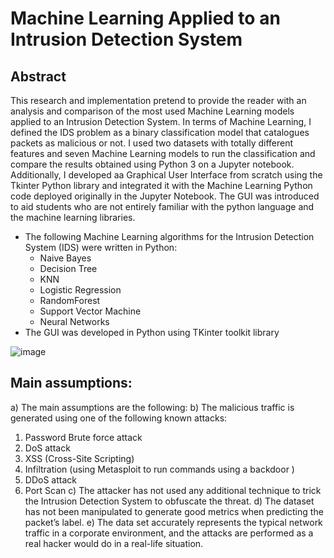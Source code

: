 # Machine Learning Applied to an Intrusion Detection System
## Abstract
This research and implementation pretend to provide the reader with an analysis and comparison of the most used Machine Learning models applied to an Intrusion Detection System. In terms of Machine Learning, I defined the IDS problem as a binary classification model that catalogues packets as malicious or not. I used two datasets with totally different features and seven Machine Learning models to run the classification and compare the results obtained using Python 3 on a Jupyter notebook. Additionally, I developed aa Graphical User Interface from scratch using the Tkinter Python library and integrated it with the Machine Learning Python code deployed originally in the Jupyter Notebook. The GUI was introduced to aid students who are not entirely familiar with the python language and the machine learning libraries.

- The following Machine Learning algorithms for the Intrusion Detection System (IDS) were written in Python:
  - Naive Bayes
  - Decision Tree
  - KNN
  - Logistic Regression
  - RandomForest
  - Support Vector Machine
  - Neural Networks
- The GUI was developed in Python using TKinter toolkit library

![image](https://user-images.githubusercontent.com/104345634/218298277-a87fd973-6862-4113-9aaa-d80fcdf8ad15.png)

## Main assumptions:

a) The main assumptions are the following:
b) The malicious traffic is generated using one of the following known attacks:
   1. Password Brute force attack
   2. DoS attack
   3. XSS (Cross-Site Scripting)
   4. Infiltration (using Metasploit to run commands using a backdoor )
   5. DDoS attack
   6. Port Scan
c) The attacker has not used any additional technique to trick the Intrusion Detection System to obfuscate the threat.
d) The dataset has not been manipulated to generate good metrics when predicting the packet’s label.
e) The data set accurately represents the typical network traffic in a corporate environment, and the attacks are performed as a real hacker would do in a real-life situation.